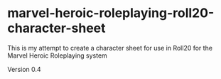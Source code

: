 # marvel-heroic-roleplaying-roll20-character-sheet

This is my attempt to create a character sheet for use in Roll20 for the Marvel Heroic Roleplaying system

Version 0.4
